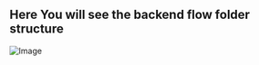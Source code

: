 ## Here You will see the backend flow folder structure 

![Image](https://github.com/user-attachments/assets/37df66d7-9787-47d2-ac8f-9affc85dfcbf)
